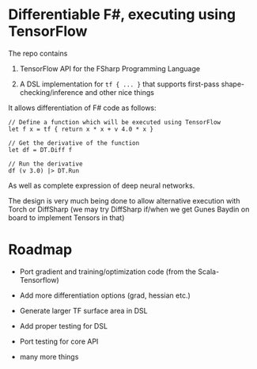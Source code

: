 # Differentiable F#, executing using TensorFlow

The repo contains 

1.	TensorFlow API for the FSharp Programming Language

2.	A DSL implementation for `tf { ... }` that supports first-pass shape-checking/inference and other nice things

It allows differentiation of F# code as follows:

    // Define a function which will be executed using TensorFlow
    let f x = tf { return x * x + v 4.0 * x }

    // Get the derivative of the function
    let df = DT.Diff f

    // Run the derivative 
    df (v 3.0) |> DT.Run

As well as complete expression of deep neural networks.

The design is very much being done to allow alternative execution with Torch or DiffSharp (we may try DiffSharp if/when we get Gunes Baydin on board to implement Tensors in that)

# Roadmap

* Port gradient and training/optimization code (from the Scala-Tensorflow)

* Add more differentiation options (grad, hessian etc.)

* Generate larger TF surface area in DSL

* Add proper testing for DSL 

* Port testing for core API

* many more things

